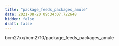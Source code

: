```yaml
---
title: "package_feeds_packages_amule"
date: 2021-08-20 09:34:07.722648
hidden: false
draft: false
---
```


bcm27xx/bcm2710/package_feeds_packages_amule

